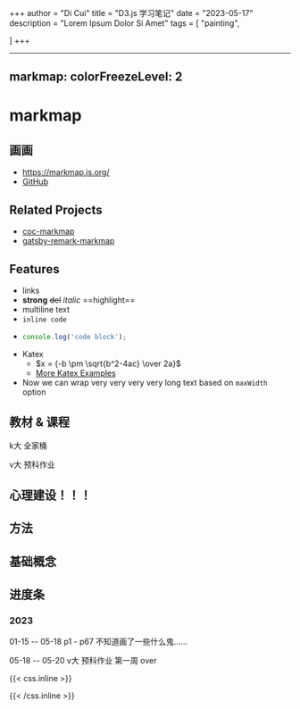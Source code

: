 +++
author = "Di Cui"
title = "D3.js 学习笔记"
date = "2023-05-17"
description = "Lorem Ipsum Dolor Si Amet"
tags = [
    "painting",

]
+++

---
markmap:
  colorFreezeLevel: 2
---

# markmap

## 画画

- <https://markmap.js.org/>
- [GitHub](https://github.com/gera2ld/markmap)

## Related Projects

- [coc-markmap](https://github.com/gera2ld/coc-markmap)
- [gatsby-remark-markmap](https://github.com/gera2ld/gatsby-remark-markmap)

## Features

- links
- **strong** ~~del~~ *italic* ==highlight==
- multiline
  text
- `inline code`
-
    ```js
    console.log('code block');
    ```
- Katex
  - $x = {-b \pm \sqrt{b^2-4ac} \over 2a}$
  - [More Katex Examples](#?d=gist:af76a4c245b302206b16aec503dbe07b:katex.md)
- Now we can wrap very very very very long text based on `maxWidth` option



## 教材 & 课程

k大 全家桶

v大 预科作业


## 心理建设！！！

## 方法

## 基础概念

## 进度条

### 2023

01-15 -- 05-18  p1 - p67  不知道画了一些什么鬼……

05-18 -- 05-20  v大 预科作业  第一周 over









{{< css.inline >}}

<style>
.canon { background: white; width: 100%; height: auto; }
</style>

{{< /css.inline >}}
